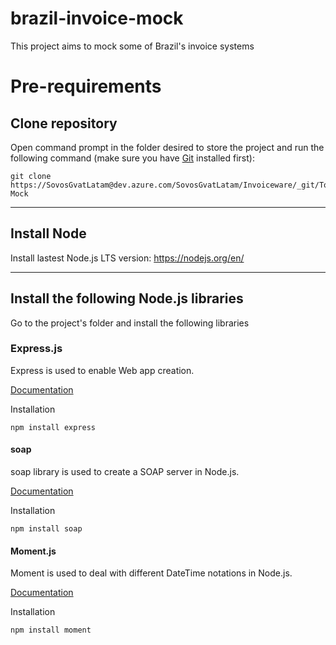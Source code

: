 # brazil-invoice-mock

This project aims to mock some of Brazil's invoice systems

# Pre-requirements
## Clone repository
Open command prompt in the folder desired to store the project and run the following command (make sure you have [Git](https://git-scm.com/) installed first):
```
git clone https://SovosGvatLatam@dev.azure.com/SovosGvatLatam/Invoiceware/_git/Tools-Mock
```
---
## Install Node
Install lastest Node.js LTS version: https://nodejs.org/en/

---
## Install the following Node.js libraries
Go to the project's folder and install the following libraries
### Express.js
Express is used to enable Web app creation.

[Documentation](https://expressjs.com/pt-br/)

Installation
```
npm install express
```
#### soap
soap library is used to create a SOAP server in Node.js.

[Documentation](https://www.npmjs.com/package/soap)

Installation
```
npm install soap
```
#### Moment.js
Moment is used to deal with different DateTime notations in Node.js.

[Documentation](https://momentjs.com/docs/)

Installation
```
npm install moment
```